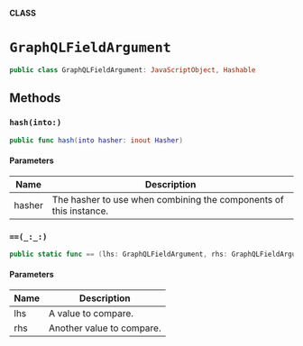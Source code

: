 **CLASS**

# `GraphQLFieldArgument`

```swift
public class GraphQLFieldArgument: JavaScriptObject, Hashable
```

## Methods
### `hash(into:)`

```swift
public func hash(into hasher: inout Hasher)
```

#### Parameters

| Name | Description |
| ---- | ----------- |
| hasher | The hasher to use when combining the components of this instance. |

### `==(_:_:)`

```swift
public static func == (lhs: GraphQLFieldArgument, rhs: GraphQLFieldArgument) -> Bool
```

#### Parameters

| Name | Description |
| ---- | ----------- |
| lhs | A value to compare. |
| rhs | Another value to compare. |